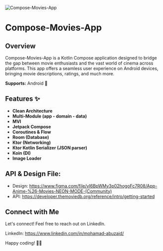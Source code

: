 ![Compose-Movies-App](https://github.com/mohamad-abuzaid/KMP-Movies/assets/935514/c05ebaa2-f658-4d8d-a95f-0e6bd8c69e3a)

# Compose-Movies-App

## Overview

Compose-Movies-App is a Kotlin Compose application designed to bridge the gap between movie enthusiasts and the vast world of cinema across platforms. This app offers a seamless user experience on Android devices, bringing movie descriptions, ratings, and much more.


**Supports:** Android 📱

## Features ✨

- **Clean Architecture**
- **Multi-Module (app - domain - data)**
- **MVI**
- **Jetpack Compose**
- **Coroutines & Flow**
- **Room (Database)**
- **Ktor (Networking)**
- **Ktor Kotlin Serializer (JSON parser)**
- **Koin (DI)**
- **Image Loader**

## API & Design File:
- Design: https://www.figma.com/file/vI6BpWMy3p02hogoFc7R08/App-Anime-%26-Movies-NEON-MODE-(Community)
- API: https://developer.themoviedb.org/reference/intro/getting-started

## Connect with Me

Let's connect! Feel free to reach out on LinkedIn.

LinkedIn: https://www.linkedin.com/in/mohamad-abuzaid/

Happy coding! 🚀✨
